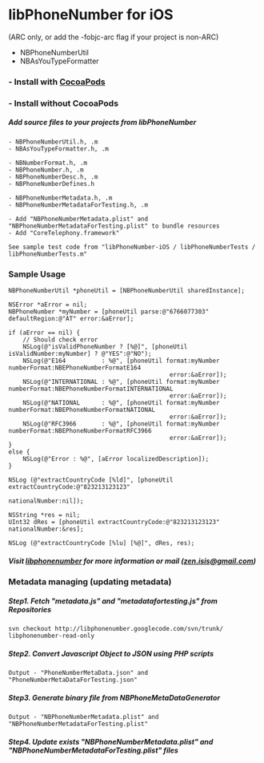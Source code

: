 # libPhoneNumber for iOS 
(ARC only, or add the -fobjc-arc flag if your project is non-ARC)

* NBPhoneNumberUtil
* NBAsYouTypeFormatter

### - Install with [CocoaPods](http://cocoapods.org/?q=libPhoneNumber-iOS)

### - Install without CocoaPods
##### Add source files to your projects from libPhoneNumber
    - NBPhoneNumberUtil.h, .m
    - NBAsYouTypeFormatter.h, .m
    
    - NBNumberFormat.h, .m
    - NBPhoneNumber.h, .m
    - NBPhoneNumberDesc.h, .m
    - NBPhoneNumberDefines.h
    
    - NBPhoneNumberMetadata.h, .m
    - NBPhoneNumberMetadataForTesting.h, .m
    
    - Add "NBPhoneNumberMetadata.plist" and "NBPhoneNumberMetadataForTesting.plist" to bundle resources
    - Add "CoreTelephony.framework"

    See sample test code from "libPhoneNumber-iOS / libPhoneNumberTests / libPhoneNumberTests.m"

### Sample Usage
    NBPhoneNumberUtil *phoneUtil = [NBPhoneNumberUtil sharedInstance];
    
    NSError *aError = nil;
    NBPhoneNumber *myNumber = [phoneUtil parse:@"6766077303" defaultRegion:@"AT" error:&aError];
    
    if (aError == nil) {
        // Should check error
        NSLog(@"isValidPhoneNumber ? [%@]", [phoneUtil isValidNumber:myNumber] ? @"YES":@"NO");
        NSLog(@"E164          : %@", [phoneUtil format:myNumber numberFormat:NBEPhoneNumberFormatE164 
                                                 error:&aError]);
        NSLog(@"INTERNATIONAL : %@", [phoneUtil format:myNumber numberFormat:NBEPhoneNumberFormatINTERNATIONAL 
                                                 error:&aError]);
        NSLog(@"NATIONAL      : %@", [phoneUtil format:myNumber numberFormat:NBEPhoneNumberFormatNATIONAL 
                                                 error:&aError]);
        NSLog(@"RFC3966       : %@", [phoneUtil format:myNumber numberFormat:NBEPhoneNumberFormatRFC3966 
                                                 error:&aError]);
    }
    else {
        NSLog(@"Error : %@", [aError localizedDescription]);
    }
    
    NSLog (@"extractCountryCode [%ld]", [phoneUtil extractCountryCode:@"823213123123" 
                                                       nationalNumber:nil]);
    
    NSString *res = nil;
    UInt32 dRes = [phoneUtil extractCountryCode:@"823213123123" nationalNumber:&res];
    
    NSLog (@"extractCountryCode [%lu] [%@]", dRes, res);


##### Visit [libphonenumber](http://code.google.com/p/libphonenumber/) for more information or mail (zen.isis@gmail.com)

### Metadata managing (updating metadata)
##### Step1. Fetch "metadata.js" and "metadatafortesting.js" from Repositories
    svn checkout http://libphonenumber.googlecode.com/svn/trunk/ libphonenumber-read-only
      
##### Step2. Convert Javascript Object to JSON using PHP scripts 
    Output - "PhoneNumberMetaData.json" and "PhoneNumberMetaDataForTesting.json"

##### Step3. Generate binary file from NBPhoneMetaDataGenerator
    Output - "NBPhoneNumberMetadata.plist" and "NBPhoneNumberMetadataForTesting.plist"

##### Step4. Update exists "NBPhoneNumberMetadata.plist" and "NBPhoneNumberMetadataForTesting.plist" files
